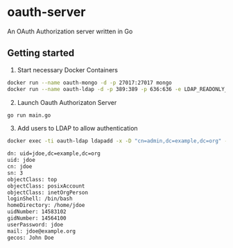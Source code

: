 # oauth-server
An OAuth Authorization server written in Go

## Getting started

1. Start necessary Docker Containers

```bash
docker run --name oauth-mongo -d -p 27017:27017 mongo
docker run --name oauth-ldap -d -p 389:389 -p 636:636 -e LDAP_READONLY_USER=true osixia/openldap:1.2.4
```

2. Launch Oauth Authorizaton Server

```bash
go run main.go
```

3. Add users to LDAP to allow authentication

```bash
docker exec -ti oauth-ldap ldapadd -x -D "cn=admin,dc=example,dc=org" -w admin -H ldap://localhost -ZZ

dn: uid=jdoe,dc=example,dc=org
uid: jdoe
cn: jdoe
sn: 3
objectClass: top
objectClass: posixAccount
objectClass: inetOrgPerson
loginShell: /bin/bash
homeDirectory: /home/jdoe
uidNumber: 14583102
gidNumber: 14564100
userPassword: jdoe
mail: jdoe@example.org
gecos: John Doe

```
